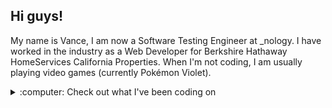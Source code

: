 ## Hi guys!

My name is Vance, I am now a Software Testing Engineer at _nology. I have worked in the industry as a Web Developer for Berkshire Hathaway HomeServices California Properties. When I'm not coding, I am usually playing video games (currently Pokémon Violet).

<details>
<summary> :computer: Check out what I've been coding on</summary>
<br />
![Top Langs](https://github-readme-stats.vercel.app/api/top-langs/?username=zheeeng&layout=compact&hide=css,html&theme=react)

![Top Languages](https://github-readme-stats.vercel.app/api?username=vancepope&theme=react&show_icons=true)

## My Projects

1. <a href="https://github.com/vancepope/blackjack">Black Jack</a>
    - Black Jack console application built in Python
2. <a href="https://github.com/vancepope/hello_flask">APIs w/ Flask</a>
    - FlaskAPI application that utilizes ElephantSQL 
</details>